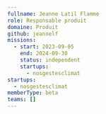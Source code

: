 ```yaml
---
fullname: Jeanne Latil Flamme
role: Responsable produit
domaine: Produit
github: jeannelf
missions:
  - start: 2023-09-05
    end: 2024-09-30
    status: independent
    startups:
      - nosgestesclimat
startups:
  - nosgestesclimat
memberType: beta
teams: []
---
```

